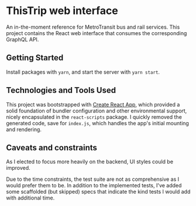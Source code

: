 # ThisTrip web interface

An in-the-moment reference for MetroTransit bus and rail services. This project contains the React web interface that consumes the corresponding GraphQL API.

## Getting Started

Install packages with `yarn`, and start the server with `yarn start`.

## Technologies and Tools Used
This project was bootstrapped with [Create React App](https://github.com/facebookincubator/create-react-app), which provided a solid foundation of bundler configuration and other environmental support, nicely encapsulated in the `react-scripts` package. I quickly removed the generated code, save for `index.js`, which handles the app's initial mounting and rendering.

## Caveats and constraints

As I elected to focus more heavily on the backend, UI styles could be improved. 

Due to the time constraints, the test suite are not as comprehensive as I would prefer them to be. In addition to the implemented tests, I've added some scaffolded (but skipped) specs that indicate the kind tests I would add with additional time. 
